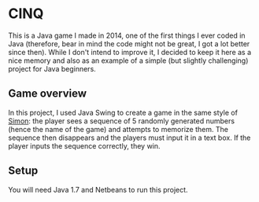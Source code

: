 # CINQ
This is a Java game I made in 2014, one of the first things I ever coded in Java (therefore, bear in mind the code might not be great, I got a lot better since then). While I don't intend to improve it, I decided to keep it here as a nice memory and also as an example of a simple (but slightly challenging) project for Java beginners.

## Game overview
In this project, I used Java Swing to create a game in the same style of [Simon](https://en.wikipedia.org/wiki/Simon_(game)): the player sees a sequence of 5 randomly generated numbers (hence the name of the game) and attempts to memorize them. The sequence then disappears and the players must input it in a text box. If the player inputs the sequence correctly, they win.

## Setup
You will need Java 1.7 and Netbeans to run this project.
